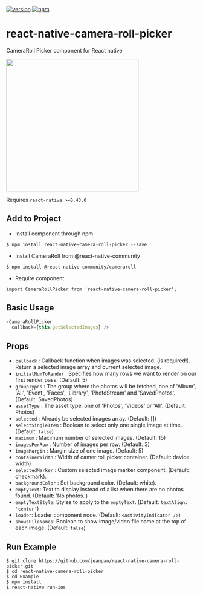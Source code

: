 
[![version](https://img.shields.io/npm/v/react-native-camera-roll-picker.svg)](https://www.npmjs.org/package/react-native-camera-roll-picker) [![npm](https://img.shields.io/npm/dt/react-native-camera-roll-picker.svg)](https://www.npmjs.org/package/react-native-camera-roll-picker)

# react-native-camera-roll-picker
CameraRoll Picker component for React native

<a href="https://raw.githubusercontent.com/jeanpan/react-native-camera-roll-picker/master/demo/demo.gif"><img src="https://raw.githubusercontent.com/jeanpan/react-native-camera-roll-picker/master/demo/demo.gif" width="350"></a>

Requires `react-native >=0.43.0`


## Add to Project
* Install component through npm
```
$ npm install react-native-camera-roll-picker --save
```

* Install CameraRoll from @react-native-community
```
$ npm install @react-native-community/cameraroll
```

* Require component
```
import CameraRollPicker from 'react-native-camera-roll-picker';
```

## Basic Usage
```js
<CameraRollPicker
  callback={this.getSelectedImages} />
```

## Props
- `callback` : Callback function when images was selected. (is required!). Return a selected image array and current selected image.
- `initialNumToRender` : Specifies how many rows we want to render on our first render pass. (Default: 5)
- `groupTypes` : The group where the photos will be fetched, one of 'Album', 'All', 'Event', 'Faces', 'Library', 'PhotoStream' and 'SavedPhotos'. (Default: SavedPhotos)
- `assetType` : The asset type, one of 'Photos', 'Videos' or 'All'. (Default: Photos)
- `selected` : Already be selected images array. (Default: [])
- `selectSingleItem` : Boolean to select only one single image at time. (Default: `false`)
- `maximum` : Maximum number of selected images. (Default: 15)
- `imagesPerRow` : Number of images per row. (Default: 3)
- `imageMargin` : Margin size of one image. (Default: 5)
- `containerWidth` : Width of camer roll picker container. (Default: device width)
- `selectedMarker` : Custom selected image marker component. (Default: checkmark).
- `backgroundColor` : Set background color. (Default: white).
- `emptyText`: Text to display instead of a list when there are no photos found. (Default: 'No photos.')
- `emptyTextStyle`: Styles to apply to the `emptyText`. (Default: `textAlign: 'center'`)
- `loader`: Loader component node. (Default: `<ActivityIndicator />`)
- `showsFileNames`: Boolean to show image/video file name at the top of each image. (Default: `false`)

## Run Example
```
$ git clone https://github.com/jeanpan/react-native-camera-roll-picker.git
$ cd react-native-camera-roll-picker
$ cd Example
$ npm install
$ react-native run-ios
```
